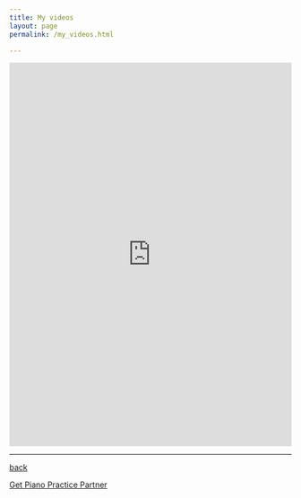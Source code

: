 ```yaml
---
title: My videos
layout: page
permalink: /my_videos.html

---
```

<style>.embed-container { position: relative; padding-bottom: 56.25%; height: 400; overflow: hidden; max-width: 100%; } .embed-container iframe, .embed-container object, .embed-container embed { position: absolute; top: 0; left: 0; width: 100%; height: 100%; }</style><div class='embed-container'><iframe src='https://cameratag.com/apps/a-a0a6c3f0-8d20-0132-1161-22000a8c0328/videos/' style='border:0'></iframe></div>

***

[back](G1_A1_pathway2.html)


[Get Piano Practice Partner](https://itunes.apple.com/gb/app/abrsm-piano-practice-partner/id891238739?mt=8)
